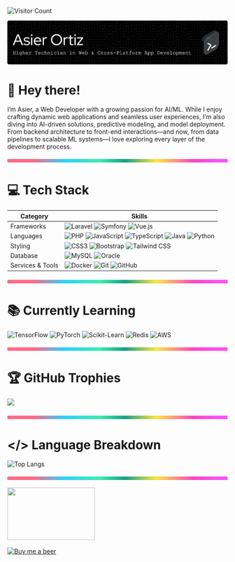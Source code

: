 ![Visitor Count](https://komarev.com/ghpvc/?username=asier-ortiz&style=for-the-badge&color=blue)

![Header](./img/header.png)

# :wave: Hey there!

I’m Asier, a Web Developer with a growing passion for AI/ML. While I enjoy crafting dynamic web applications and seamless user experiences, I’m also diving into AI-driven solutions, predictive modeling, and model deployment. From backend architecture to front-end interactions—and now, from data pipelines to scalable ML systems—I love exploring every layer of the development process.

<img src="./img/line-bar.png" width="100%" height="8px"/>

# :computer: Tech Stack

| Category        | Skills        |
|-----------------|---------------|
| Frameworks | ![Laravel](https://img.shields.io/badge/laravel-%23FF2D20.svg?style=for-the-badge&logo=laravel&logoColor=white) ![Symfony](https://img.shields.io/badge/symfony-%23000000.svg?style=for-the-badge&logo=symfony&logoColor=white) ![Vue.js](https://img.shields.io/badge/vuejs-%2335495e.svg?style=for-the-badge&logo=vuedotjs&logoColor=%234FC08D) |
| Languages | ![PHP](https://img.shields.io/badge/php-%23777BB4.svg?style=for-the-badge&logo=php&logoColor=white) ![JavaScript](https://img.shields.io/badge/javascript-%23323330.svg?style=for-the-badge&logo=javascript&logoColor=%23F7DF1E) ![TypeScript](https://img.shields.io/badge/typescript-%23007ACC.svg?style=for-the-badge&logo=typescript&logoColor=white) ![Java](https://img.shields.io/badge/java-%23ED8B00.svg?style=for-the-badge&logo=openjdk&logoColor=white) ![Python](https://img.shields.io/badge/python-%2314354C.svg?style=for-the-badge&logo=python&logoColor=white) |
| Styling | ![CSS3](https://img.shields.io/badge/css3-%231572B6.svg?style=for-the-badge&logo=css3&logoColor=white) ![Bootstrap](https://img.shields.io/badge/bootstrap-%238511FA.svg?style=for-the-badge&logo=bootstrap&logoColor=white) ![Tailwind CSS](https://img.shields.io/badge/tailwindcss-%2338B2AC.svg?style=for-the-badge&logo=tailwind-css&logoColor=white) |
| Database | ![MySQL](https://img.shields.io/badge/mysql-%2300f.svg?style=for-the-badge&logo=mysql&logoColor=white) ![Oracle](https://img.shields.io/badge/Oracle-F80000?style=for-the-badge&logo=oracle&logoColor=white) |
| Services & Tools | ![Docker](https://img.shields.io/badge/docker-%230db7ed.svg?style=for-the-badge&logo=docker&logoColor=white) ![Git](https://img.shields.io/badge/git-%23F05033.svg?style=for-the-badge&logo=git&logoColor=white) ![GitHub](https://img.shields.io/badge/github-%23121011.svg?style=for-the-badge&logo=github&logoColor=white) |

<img src="./img/line-bar.png" width="100%" height="8px"/>

# :books: Currently Learning

![TensorFlow](https://img.shields.io/badge/tensorflow-%23FF6F00.svg?style=for-the-badge&logo=tensorflow&logoColor=white)
![PyTorch](https://img.shields.io/badge/pytorch-%23EE4C2C.svg?style=for-the-badge&logo=pytorch&logoColor=white)
![Scikit-Learn](https://img.shields.io/badge/scikit--learn-F7931E?style=for-the-badge&logo=scikit-learn&logoColor=white)
![Redis](https://img.shields.io/badge/redis-%23DC382D.svg?style=for-the-badge&logo=redis&logoColor=white)
![AWS](https://img.shields.io/badge/AWS-232F3E?style=for-the-badge&logo=amazon&logoColor=white)

<img src="./img/line-bar.png" width="100%" height="8px"/>

# 🏆 GitHub Trophies
![](https://github-profile-trophy.vercel.app/?username=asier-ortiz&theme=onedark&no-frame=false&no-bg=true&column=3&margin-w=15&margin-h=15)

<img src="./img/line-bar.png" width="100%" height="8px"/>

# </> Language Breakdown
![Top Langs](https://github-readme-stats.vercel.app/api/top-langs/?username=asier-ortiz&layout=donut&theme=onedark&langs_count=10&hide=jupyter%20notebook,html,css,blade,shaderlab,scss&card_width=300)

<img src="./img/line-bar.png" width="100%" height="8px"/>

<a href="https://www.gitanimals.org/en_US?utm_medium=image&utm_source=asier-ortiz&utm_content=line"><img src="https://render.gitanimals.org/lines/asier-ortiz?pet-id=636848723088724854" width="200" height="120"/></a>

[![Buy me a beer](https://img.buymeacoffee.com/button-api/?text=Buy%20me%20a%20beer&emoji=🍺&slug=asierortiz&button_colour=FFDD00&font_colour=000000&font_family=Cookie&outline_colour=000000&coffee_colour=ffffff)](https://www.buymeacoffee.com/asierortiz)
